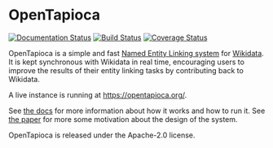 OpenTapioca
===========
[![Documentation Status](https://readthedocs.org/projects/opentapioca/badge/?version=latest)](https://opentapioca.readthedocs.io/en/latest/?badge=latest) [![Build Status](https://travis-ci.org/wetneb/opentapioca.svg?branch=master)](https://travis-ci.org/wetneb/opentapioca) [![Coverage Status](https://coveralls.io/repos/github/wetneb/opentapioca/badge.svg)](https://coveralls.io/github/wetneb/opentapioca)

OpenTapioca is a simple and fast [Named Entity Linking system](https://en.wikipedia.org/wiki/Entity_linking) for [Wikidata](https://www.wikidata.org/). It is kept synchronous with Wikidata in real time, encouraging users to improve the results of their entity linking
tasks by contributing back to Wikidata.

A live instance is running at https://opentapioca.org/.

See [the docs](https://opentapioca.readthedocs.io/en/latest/) for more information about how it works and how to run it. See [the paper](https://arxiv.org/abs/1904.09131) for more some motivation about the design of the system.

OpenTapioca is released under the Apache-2.0 license.

